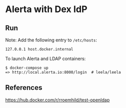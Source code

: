 # Alerta with Dex IdP

## Run

Note: Add the following entry to `/etc/hosts`:

    127.0.0.1 host.docker.internal

To launch Alerta and LDAP containers:

    $ docker-compose up
    => http://local.alerta.io:8000/login  # leela/leela

## References

https://hub.docker.com/r/rroemhild/test-openldap
